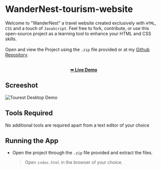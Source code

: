
 
  # WanderNest-tourism-website
   Welcome to "WanderNest" a travel website created exclusively with `HTML`, `CSS` and a touch of `JavaScript`. Feel free to fork, contribute, or use this open-source project as a learning tool to enhance your HTML and CSS skills.   <br />    <br />
Open and view the Project using the `.zip` file provided or at my [Github Repository](https://github.com/Utkarsh-789/WanderNest-tourism-website).
<div align="center">
  <br />
  <a href="https://github.com/Utkarsh-789/WanderNest-tourism-website/"><strong>➥ Live Demo</strong></a>
</div>

## Screeshot

![Tourest Desktop Demo](./WanderNest.png "Desktop Demo")

## Tools Required
No additional tools are required apart from a text editor of your choice

## Running the App
* Open the project through the `.zip` file provided and extract the files. 
  > Open `index.html` in the browser of your choice.




